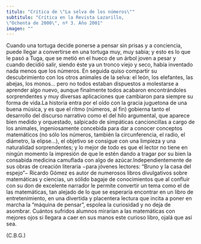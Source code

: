 ```yaml
---
titulo: "Crítica de \"La selva de los números\""
subtitulo: "Crítica en la Revista Lazarillo,\"Ochenta de 2000\", nº 3. Año 2001"
imagen: ""
---
```

Cuando una tortuga decide ponerse a pensar sin prisas y a conciencia, puede
llegar a convertirse en una tortuga muy, muy sabia; y esto es lo que le pasó
a Tuga, que se metió en el hueco de un árbol joven a pesar y cuando decidió
salir, siendo éste ya un tronco viejo y seco, había inventado nada menos que
los números. En seguida quiso compartir su descubrimiento con los otros
animales de la selva: el león, los elefantes, las abejas, los monos… pero no
todos estaban dispuestos a molestarse a aprender algo nuevo, aunque
finalmente todos acabaron encontrándoles sorprendentes y muy diversas
aplicaciones que cambiaron para siempre su forma de vida.La historia entra
por el oído con la gracia juguetona de una buena música, y es que el ritmo
(números, al fin) gobierna tanto el desarrollo del discurso narrativo como el
del hilo argumental, que aparece bien medido y orquestado, salpicado de
simpáticas cancioncillas a cargo de los animales, ingeniosamente concebida
para dar a conocer conceptos matemáticos (no sólo los números, también la
circunferencia, el radio, el diámetro, la elipse…), el objetivo se consigue
con una limpieza y una naturalidad sorprendentes; y lo mejor de todo es que
el lector no tiene en ningún momento la impresión de que le estén dando a
tragar por su bien la consabida medicina camuflada con algo de
azúcar.Independientemente de sus obras de creación literaria −para jóvenes
lectores: “Bruno y la casa del espejo”− Ricardo Gómez es autor de numerosos
libros divulgativos sobre matemáticas y ciencias, un sólido bagaje de
conocimientos que al confluir con su don de excelente narrador le permite
convertir un tema como el de las matemáticas, tan alejado de lo que se
esperaría encontrar en un libro de entretenimiento, en una divertida y
placentera lectura que incita a poner en marcha la “máquina de pensar”,
espolea la curiosidad y no deja de asombrar. Cuántos sufridos alumnos
mirarían a las matemáticas con mejores ojos si llegara a caer en sus manos
este curioso libro, ojalá que así sea.

(C.B.G.)

